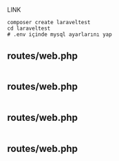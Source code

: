 # 

LINK

```
composer create laraveltest
cd laraveltest
# .env içinde mysql ayarlarını yap

```

## routes/web.php
```PHP
```


## routes/web.php
```PHP
```


## routes/web.php
```PHP
```


## routes/web.php
```PHP
```

